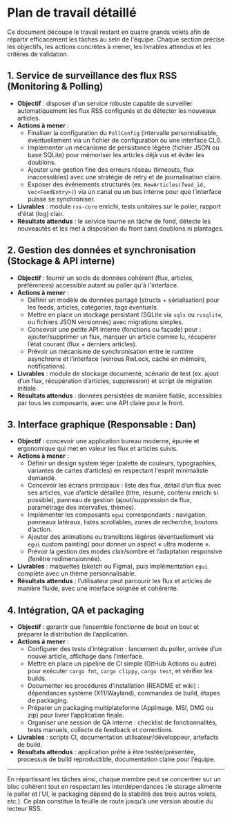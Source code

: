 # Plan de travail détaillé

Ce document découpe le travail restant en quatre grands volets afin de répartir efficacement les tâches au sein de l'équipe. Chaque section précise les objectifs, les actions concrètes à mener, les livrables attendus et les critères de validation.

## 1. Service de surveillance des flux RSS (Monitoring & Polling)
- **Objectif** : disposer d'un service robuste capable de surveiller automatiquement les flux RSS configurés et de détecter les nouveaux articles.
- **Actions à mener** :
  - Finaliser la configuration du `PollConfig` (intervalle personnalisable, éventuellement via un fichier de configuration ou une interface CLI).
  - Implémenter un mécanisme de persistance légère (fichier JSON ou base SQLite) pour mémoriser les articles déjà vus et éviter les doublons.
  - Ajouter une gestion fine des erreurs réseau (timeouts, flux inaccessibles) avec une stratégie de retry et de journalisation claire.
  - Exposer des événements structurés (ex. `NewArticles(feed_id, Vec<FeedEntry>)`) via un canal ou un bus interne pour que l'interface puisse se synchroniser.
- **Livrables** : module `rss-core` enrichi, tests unitaires sur le poller, rapport d'état (log) clair.
- **Résultats attendus** : le service tourne en tâche de fond, détecte les nouveautés et les met à disposition du front sans doublons ni plantages.

## 2. Gestion des données et synchronisation (Stockage & API interne)
- **Objectif** : fournir un socle de données cohérent (flux, articles, préférences) accessible autant au poller qu'à l'interface.
- **Actions à mener** :
  - Définir un modèle de données partagé (structs + sérialisation) pour les feeds, articles, catégories, tags éventuels.
  - Mettre en place un stockage persistant (SQLite via `sqlx` ou `rusqlite`, ou fichiers JSON versionnés) avec migrations simples.
  - Concevoir une petite API interne (fonctions ou façade) pour : ajouter/supprimer un flux, marquer un article comme lu, récupérer l’état courant (flux + derniers articles).
  - Prévoir un mécanisme de synchronisation entre le runtime asynchrone et l’interface (verrous RwLock, cache en mémoire, notifications).
- **Livrables** : module de stockage documenté, scénario de test (ex. ajout d’un flux, récupération d’articles, suppression) et script de migration initiale.
- **Résultats attendus** : données persistées de manière fiable, accessibles par tous les composants, avec une API claire pour le front.

## 3. Interface graphique (Responsable : Dan)
- **Objectif** : concevoir une application bureau moderne, épurée et ergonomique qui met en valeur les flux et articles suivis.
- **Actions à mener** :
  - Définir un design system léger (palette de couleurs, typographies, variantes de cartes d’articles) en respectant l'esprit minimaliste demandé.
  - Concevoir les écrans principaux : liste des flux, détail d’un flux avec ses articles, vue d’article détaillée (titre, résumé, contenu enrichi si possible), panneau de gestion (ajout/suppression de flux, paramétrage des intervalles, thèmes).
  - Implémenter les composants `egui` correspondants : navigation, panneaux latéraux, listes scrollables, zones de recherche, boutons d’action.
  - Ajouter des animations ou transitions légères (éventuellement via `egui` custom painting) pour donner un aspect « ultra moderne ».
  - Prévoir la gestion des modes clair/sombre et l’adaptation responsive (fenêtre redimensionnée).
- **Livrables** : maquettes (sketch ou Figma), puis implémentation `egui` complète avec un thème personnalisable.
- **Résultats attendus** : l’utilisateur peut parcourir les flux et articles de manière fluide, avec une interface soignée et cohérente.

## 4. Intégration, QA et packaging
- **Objectif** : garantir que l’ensemble fonctionne de bout en bout et préparer la distribution de l’application.
- **Actions à mener** :
  - Configurer des tests d’intégration : lancement du poller, arrivée d’un nouvel article, affichage dans l’interface.
  - Mettre en place un pipeline de CI simple (GitHub Actions ou autre) pour exécuter `cargo fmt`, `cargo clippy`, `cargo test`, et vérifier les builds.
  - Documenter les procédures d’installation (README et wiki) : dépendances système (X11/Wayland), commandes de build, étapes de packaging.
  - Préparer un packaging multiplateforme (AppImage, MSI, DMG ou zip) pour livrer l’application finale.
  - Organiser une session de QA interne : checklist de fonctionnalités, tests manuels, collecte de feedback et corrections.
- **Livrables** : scripts CI, documentation utilisateur/développeur, artefacts de build.
- **Résultats attendus** : application prête à être testée/présentée, processus de build reproductible, documentation claire pour l’équipe.

---

En répartissant les tâches ainsi, chaque membre peut se concentrer sur un bloc cohérent tout en respectant les interdépendances (le storage alimente le poller et l’UI, le packaging dépend de la stabilité des trois autres volets, etc.). Ce plan constitue la feuille de route jusqu’à une version aboutie du lecteur RSS.
